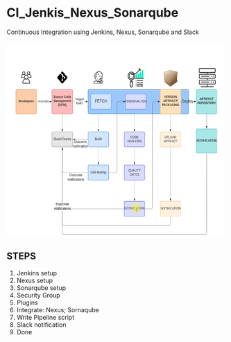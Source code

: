# CI_Jenkis_Nexus_Sonarqube
Continuous Integration using Jenkins, Nexus, Sonarqube and Slack

<p align="center">
  <img src="Continuous Integration Using Jenkins,Nexus,Sonarqube& Slack.png" width='650' height='450'>
</p>

## STEPS

1. Jenkins setup
2. Nexus setup
3. Sonarqube setup
4. Security Group
5. Plugins
6. Integrate: Nexus; Sornaqube
7. Write Pipeline script
8. Slack notification
9. Done

